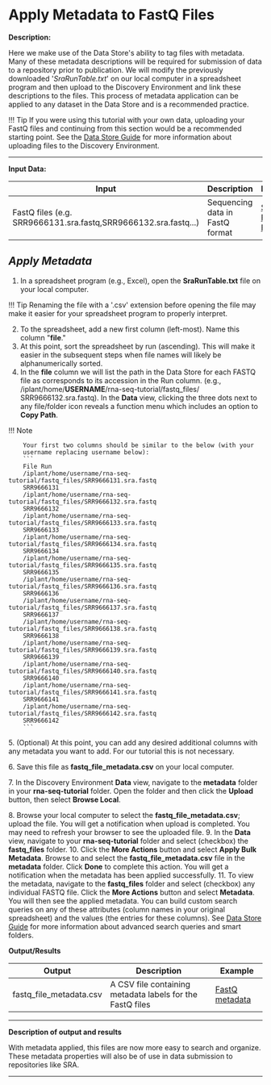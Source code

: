 # Apply Metadata to FastQ Files

**Description:**

Here we make use of the Data Store's ability to tag files with
metadata. Many of these metadata descriptions will be required for
submission of data to a repository prior to publication. We will modify
the previously downloaded '*SraRunTable.txt*' on our local computer in
a spreadsheet program and then upload to the Discovery Environment and
link these descriptions to the files. This process of metadata
application can be applied to any dataset in the Data Store and is a
recommended practice.

!!! Tip 
        If you were using this tutorial with your own data, uploading your
        FastQ files and continuing from this section would be a recommended
        starting point. See the [Data Store Guide](https://learning.cyverse.org/de/manage_data/) for more information about uploading files to
        the Discovery Environment.

------------------------------------------------------------------------

**Input Data:**

| Input | Description | Example |
|---|---|---|
|FastQ files (e.g. SRR9666131.sra.fastq,SRR9666132.sra.fastq...) | Sequencing data in FastQ format | [SRA FastQ Files](https://datacommons.cyverse.org/browse/iplant/home/shared/cyverse_training/tutorials/pbv3/rna-seq-tutorial/fastq_files)|

## *Apply Metadata*

1. In a spreadsheet program (e.g., Excel), open the **SraRunTable.txt**
file on your local computer.

!!! Tip
        Renaming the file with a '.csv' extension before opening the file
        may make it easier for your spreadsheet program to properly interpret.

2.  To the spreadsheet, add a new first column (left-most). Name this
    column "**file**."
3.  At this point, sort the spreadsheet by run (ascending). This will
    make it easier in the subsequent steps when file names will likely
    be alphanumerically sorted.
4.  In the **file** column we will list the path in the Data Store for
    each FASTQ file as corresponds to its accession in the Run column.
    (e.g., /iplant/home/**USERNAME**/rna-seq-tutorial/fastq_files/
    SRR9666132.sra.fastq). In the **Data** view, clicking the three dots
    next to any file/folder icon reveals a function menu which includes
    an option to **Copy Path**.

!!! Note

        Your first two columns should be similar to the below (with your
        username replacing username below):
        ```
        File Run
        /iplant/home/username/rna-seq-tutorial/fastq_files/SRR9666131.sra.fastq
        SRR9666131
        /iplant/home/username/rna-seq-tutorial/fastq_files/SRR9666132.sra.fastq
        SRR9666132
        /iplant/home/username/rna-seq-tutorial/fastq_files/SRR9666133.sra.fastq
        SRR9666133
        /iplant/home/username/rna-seq-tutorial/fastq_files/SRR9666134.sra.fastq
        SRR9666134
        /iplant/home/username/rna-seq-tutorial/fastq_files/SRR9666135.sra.fastq
        SRR9666135
        /iplant/home/username/rna-seq-tutorial/fastq_files/SRR9666136.sra.fastq
        SRR9666136
        /iplant/home/username/rna-seq-tutorial/fastq_files/SRR9666137.sra.fastq
        SRR9666137
        /iplant/home/username/rna-seq-tutorial/fastq_files/SRR9666138.sra.fastq
        SRR9666138
        /iplant/home/username/rna-seq-tutorial/fastq_files/SRR9666139.sra.fastq
        SRR9666139
        /iplant/home/username/rna-seq-tutorial/fastq_files/SRR9666140.sra.fastq
        SRR9666140
        /iplant/home/username/rna-seq-tutorial/fastq_files/SRR9666141.sra.fastq
        SRR9666141
        /iplant/home/username/rna-seq-tutorial/fastq_files/SRR9666142.sra.fastq
        SRR9666142
        ```

5\. (Optional) At this point, you can add any desired additional columns
with any metadata you want to add. For our tutorial this is not
necessary.

6\.  Save this file as **fastq_file_metadata.csv** on your local
    computer.

7\. In the Discovery Environment **Data** view, navigate to the
**metadata** folder in your **rna-seq-tutorial** folder. Open the folder
and then click the **Upload** button, then select **Browse Local**.

8\.  Browse your local computer to select the
    **fastq_file_metadata.csv**; upload the file. You will get a
    notification when upload is completed. You may need to refresh your
    browser to see the uploaded file.
9\.  In the **Data** view, navigate to your **rna-seq-tutorial** folder
    and select (checkbox) the **fastq_files** folder.
10\. Click the **More Actions** button and select **Apply Bulk
    Metadata**. Browse to and select the **fastq_file_metadata.csv**
    file in the **metadata** folder. Click **Done** to complete this
    action. You will get a notification when the metadata has been
    applied successfully.
11\. To view the metadata, navigate to the **fastq_files** folder and
    select (checkbox) any individual FASTQ file. Click the **More
    Actions** button and select **Metadata**. You will then see the
    applied metadata. You can build custom search queries on any of
    these attributes (column names in your original spreadsheet) and the
    values (the entries for these columns). See [Data Store Guide](https://learning.cyverse.org/de/manage_data/) for more information about advanced search queries and smart folders.

**Output/Results**

| Output | Description | Example |
|---|---|---|
fastq_file_metadata.csv | A CSV file containing metadata labels for the FastQ files | [FastQ metadata](https://datacommons.cyverse.org/browse/iplant/home/shared/cyverse_training/tutorials/pbv3/rna-seq-tutorial/metadata/fastq_file_metadata.csv)|  

------------------------------------------------------------------------

**Description of output and results**

With metadata applied, this files are now more easy to search and
organize. These metadata properties will also be of use in data
submission to repositories like SRA.

------------------------------------------------------------------------

